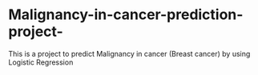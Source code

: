 # Malignancy-in-cancer-prediction-project-
This is a project to predict Malignancy in cancer (Breast cancer) by using Logistic Regression
